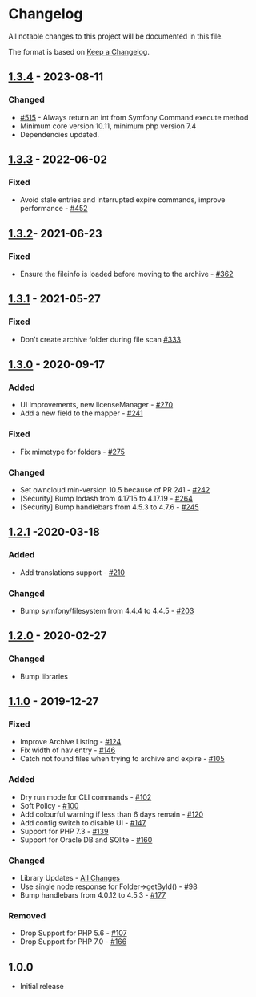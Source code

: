 # Changelog

All notable changes to this project will be documented in this file.

The format is based on [Keep a Changelog](http://keepachangelog.com/en/1.0.0/).

## [1.3.4] - 2023-08-11

### Changed

- [#515](https://github.com/owncloud/files_lifecycle/pull/515) - Always return an int from Symfony Command execute method
- Minimum core version 10.11, minimum php version 7.4
- Dependencies updated.

## [1.3.3] - 2022-06-02

### Fixed

-  Avoid stale entries and interrupted expire commands, improve performance - [#452](https://github.com/owncloud/files_lifecycle/pull/452)


## [1.3.2]- 2021-06-23

### Fixed

- Ensure the fileinfo is loaded before moving to the archive - [#362](https://github.com/owncloud/files_lifecycle/issues/362)

## [1.3.1] - 2021-05-27

### Fixed

- Don't create archive folder during file scan [#333](https://github.com/owncloud/files_lifecycle/issues/333)


## [1.3.0] - 2020-09-17

### Added

- UI improvements, new licenseManager - [#270](https://github.com/owncloud/files_lifecycle/issues/270)
- Add a new field to the mapper - [#241](https://github.com/owncloud/files_lifecycle/issues/241)

### Fixed

- Fix mimetype for folders - [#275](https://github.com/owncloud/files_lifecycle/issues/275)

### Changed

- Set owncloud min-version 10.5 because of PR 241 - [#242](https://github.com/owncloud/files_lifecycle/issues/242)
- [Security] Bump lodash from 4.17.15 to 4.17.19 - [#264](https://github.com/owncloud/files_lifecycle/issues/264)
- [Security] Bump handlebars from 4.5.3 to 4.7.6 - [#245](https://github.com/owncloud/files_lifecycle/issues/245)

## [1.2.1] -2020-03-18

### Added

- Add translations support - [#210](https://github.com/owncloud/files_lifecycle/issues/210)

### Changed

- Bump symfony/filesystem from 4.4.4 to 4.4.5 - [#203](https://github.com/owncloud/files_lifecycle/issues/203)

## [1.2.0] - 2020-02-27

### Changed

- Bump libraries

## [1.1.0] - 2019-12-27

### Fixed

- Improve Archive Listing - [#124](https://github.com/owncloud/files_lifecycle/pull/124)
- Fix width of nav entry - [#146](https://github.com/owncloud/files_lifecycle/pull/146)
- Catch not found files when trying to archive and expire - [#105](https://github.com/owncloud/files_lifecycle/pull/105)

### Added

- Dry run mode for CLI commands - [#102](https://github.com/owncloud/files_lifecycle/pull/102)
- Soft Policy - [#100](https://github.com/owncloud/files_lifecycle/pull/100)
- Add colourful  warning if less than 6 days remain - [#120](https://github.com/owncloud/files_lifecycle/pull/120)
- Add config switch to disable UI - [#147](https://github.com/owncloud/files_lifecycle/pull/147)
- Support for PHP 7.3 - [#139](https://github.com/owncloud/files_lifecycle/pull/139)
- Support for Oracle DB and SQlite - [#160](https://github.com/owncloud/files_lifecycle/pull/160)

### Changed

- Library Updates - [All Changes](https://github.com/owncloud/files_lifecycle/compare/v1.0.0...v1.1.0)
- Use single node response for Folder->getById() - [#98](https://github.com/owncloud/files_lifecycle/pull/98)
- Bump handlebars from 4.0.12 to 4.5.3 - [#177](https://github.com/owncloud/files_lifecycle/pull/177)

### Removed

- Drop Support for PHP 5.6 - [#107](https://github.com/owncloud/files_lifecycle/pull/107)
- Drop Support for PHP 7.0 - [#166](https://github.com/owncloud/files_lifecycle/pull/166)

## 1.0.0

- Initial release

[Unreleased]: https://github.com/owncloud/files_lifecycle/compare/v1.3.4...master
[1.3.4]: https://github.com/owncloud/files_lifecycle/compare/v1.3.3...v1.3.4
[1.3.3]: https://github.com/owncloud/files_lifecycle/compare/v1.3.2...v1.3.3
[1.3.2]: https://github.com/owncloud/files_lifecycle/compare/v1.3.1...v1.3.2
[1.3.1]: https://github.com/owncloud/files_lifecycle/compare/v1.3.0...v1.3.1
[1.3.0]: https://github.com/owncloud/files_lifecycle/compare/v1.2.1...v1.3.0
[1.2.1]: https://github.com/owncloud/files_lifecycle/compare/v1.2.0...v1.2.1
[1.2.0]: https://github.com/owncloud/files_lifecycle/compare/v1.1.0...v1.2.0
[1.1.0]: https://github.com/owncloud/files_lifecycle/compare/v1.0.0...v1.1.0
